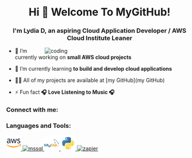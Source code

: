 <h1 align="center">Hi 👋 Welcome To MyGitHub!</h1>
<h3 align="center">I'm Lydia D, an aspiring Cloud Application Developer / AWS Cloud Institute Leaner</h3>
<image align="right" alt="coding" width="400" src="https://encrypted-tbn0.gstatic.com/images?q=tbn:ANd9GcSGJx4WQLeRflcx5gTEbzETbmwTeiQCyKi7nA&s">

- 🔭 I’m currently working on **small AWS cloud projects**

- 🌱 I’m currently learning **to build and develop cloud applications**

- 👨‍💻 All of my projects are available at [my GitHub](my GitHub)

- ⚡ Fun fact **🎧 Love Listening to Music 🎧**

<h3 align="left">Connect with me:</h3>
<p align="left">
</p>

<h3 align="left">Languages and Tools:</h3>
<p align="left"> <a href="https://aws.amazon.com" target="_blank" rel="noreferrer"> <img src="https://raw.githubusercontent.com/devicons/devicon/master/icons/amazonwebservices/amazonwebservices-original-wordmark.svg" alt="aws" width="40" height="40"/> </a> <a href="https://www.microsoft.com/en-us/sql-server" target="_blank" rel="noreferrer"> <img src="https://www.svgrepo.com/show/303229/microsoft-sql-server-logo.svg" alt="mssql" width="40" height="40"/> </a> <a href="https://www.mysql.com/" target="_blank" rel="noreferrer"> <img src="https://raw.githubusercontent.com/devicons/devicon/master/icons/mysql/mysql-original-wordmark.svg" alt="mysql" width="40" height="40"/> </a> <a href="https://www.python.org" target="_blank" rel="noreferrer"> <img src="https://raw.githubusercontent.com/devicons/devicon/master/icons/python/python-original.svg" alt="python" width="40" height="40"/> </a> <a href="https://zapier.com" target="_blank" rel="noreferrer"> <img src="https://www.vectorlogo.zone/logos/zapier/zapier-icon.svg" alt="zapier" width="40" height="40"/> </a> </p>


<!---
lydiaonthedailyintech/lydiaonthedailyintech is a ✨ special ✨ repository because its `README.md` (this file) appears on your GitHub profile.
You can click the Preview link to take a look at your changes.
--->
